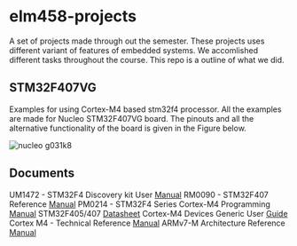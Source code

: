 # elm458-projects

A set of projects made through out the semester. These projects uses different variant of features of embedded systems. We accomlished different tasks throughout the course. This repo is a outline of what we did.

## STM32F407VG 

Examples for using Cortex-M4 based stm32f4 processor. All the examples are made 
for Nucleo STM32F407VG board. The pinouts and all the alternative functionality of 
the board is given in the Figure below.

![nucleo g031k8]()

## Documents

UM1472 - STM32F4 Discovery kit User [Manual](https://www.st.com/content/ccc/resource/technical/document/user_manual/70/fe/4a/3f/e7/e1/4f/7d/DM00039084.pdf/files/DM00039084.pdf/jcr:content/translations/en.DM00039084.pdf)
RM0090 - STM32F407 Reference [Manual](https://www.st.com/resource/en/reference_manual/DM00031020-.pdf)
PM0214 - STM32F4 Series Cortex-M4 Programming [Manual](https://www.st.com/content/ccc/resource/technical/document/programming_manual/6c/3a/cb/e7/e4/ea/44/9b/DM00046982.pdf/files/DM00046982.pdf/jcr:content/translations/en.DM00046982.pdf)
STM32F405/407 [Datasheet](https://www.st.com/resource/en/datasheet/stm32f407vg.pdf)
Cortex-M4 Devices Generic User [Guide](https://developer.arm.com/documentation/dui0553/b/)
Cortex M4 - Technical Reference [Manual](https://developer.arm.com/documentation/ddi0439/b/)
ARMv7-M Architecture Reference [Manual](https://static.docs.arm.com/ddi0403/e/DDI0403E_B_armv7m_arm.pdf)
